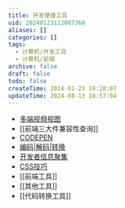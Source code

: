 ```yaml
---
title: 开发便捷工具
uid: 20240123112807360
aliases: []
categories: []
tags:
  - 计算机/开发工具
  - 计算机/前端
archive: false
draft: false
todo: false
createTime: 2024-01-23 19:28:07
updateTime: 2024-08-13 10:57:04
---
```


- [多端视频视图](https://responsively.app/)
- [[前端三大件兼容性查询]]
- [CODEPEN](https://codepen.io/)
- [编码|解码|转换](https://smalldev.tools/)
- [开发者信息聚集](https://daily.dev/)
- [CSS技巧](https://css-tricks.com/)
- [[前端工具]]
- [[其他工具]]
- [[代码转换工具]]
